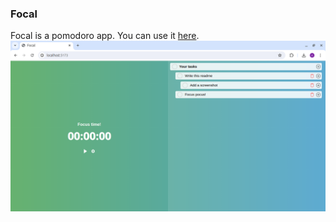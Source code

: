### Focal

Focal is a pomodoro app.
You can use it [here](https://aabiji.github.io/focal).
![Screenshot](screenshot.png)